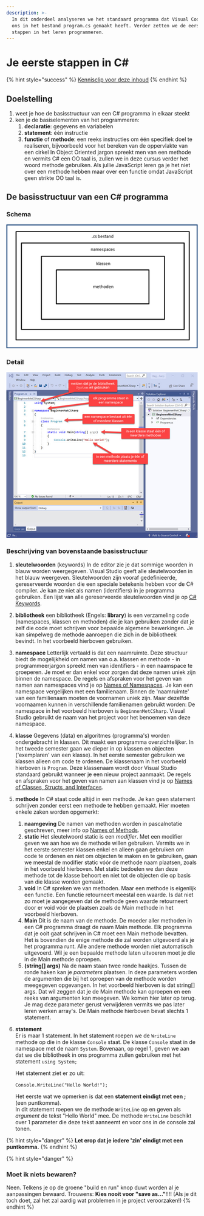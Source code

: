 ```yaml
---
description: >-
  In dit onderdeel analyseren we het standaard programma dat Visual Code voor
  ons in het bestand program.cs gemaakt heeft. Verder zetten we de eerste
  stappen in het leren programmeren.
---
```


# Je eerste stappen in C\#

{% hint style="success" %}
[Kennisclip voor deze inhoud](https://youtu.be/Qzd8K96mRj4)
{% endhint %}

## Doelstelling

1. weet je hoe de basisstructuur van een C\# programma in elkaar steekt
2. ken je de basiselementen van het programmeren:
   1. **declaratie**: gegevens en variabelen
   2. **statement**: één instructie
   3. **functie** of **methode**: een reeks instructies om één specifiek doel te realiseren, bijvoorbeeld voor het bereken van de oppervlakte van een cirkel In Object Oriented jargon spreekt men van een methode en vermits C\# een OO taal is, zullen we in deze cursus verder het woord methode gebruiken. Als jullie JavaScript leren ga je het niet over een methode hebben maar over een functie omdat JavaScript geen strikte OO taal is.

## De basisstructuur van een C\# programma

### **Schema**

![orde in .NET](../../.gitbook/assets/image%20%2842%29.png)

### **Detail**

![Basisstructuur van een CSharp programma](../../.gitbook/assets/image%20%2832%29.png)

### Beschrijving van bovenstaande basisstructuur

1. **sleutelwoorden** \(keywords\) In de editor zie je dat sommige woorden in blauw worden weergegeven. Visual Studio geeft alle sleutelwoorden in het blauw weergeven. Sleutelwoorden zijn vooraf gedefinieerde, gereserveerde woorden die een speciale betekenis hebben voor de C\# compiler. Je kan ze niet als namen \(identifiers\) in je programma gebruiken. Een lijst van alle gereserveerde sleutelwoorden vind je op [C\# Keywords](https://docs.microsoft.com/en-us/dotnet/csharp/language-reference/keywords/). 
2. **bibliotheek** een bibliotheek \(Engels: **library**\) is een verzameling code \(namespaces, klassen en methoden\) die je kan gebruiken zonder dat je zelf die code moet schrijven voor bepaalde algemene bewerkingen. Je kan simpelweg de methode aanroepen die zich in de bibliotheek bevindt. In het voorbeeld hierboven gebruiken. 
3. **namespace** Letterlijk vertaald is dat een naamruimte. Deze structuur biedt de mogelijkheid om namen van o.a. klassen en methode - in programmeerjargon spreekt men van identifiers - in een naamspace te groeperen. Je moet er dan enkel voor zorgen dat deze namen uniek zijn binnen de namespace. De regels en afspraken voor het geven van namen aan namespaces vind je op [Names of Namespaces](https://docs.microsoft.com/en-us/dotnet/standard/design-guidelines/names-of-namespaces).  Je kan een namespace vergelijken met een familienaam. Binnen de 'naamruimte' van een familienaam moeten de voornamen uniek zijn. Maar dezelfde voornaamen kunnen in verschillende familienamen gebruikt worden: De namespace in het voorbeeld hierboven is `BeginnenMetCSharp`. Visual Studio gebruikt de naam van het project voor het benoemen van deze namespace.  
4. **klasse** Gegevens \(data\) en algoritmes \(programma's\) worden ondergebracht in klassen. Dit maakt een programma overzichtelijker. In het tweede semester gaan we dieper in op klassen en objecten \('exemplaren' van een klasse\). In het eerste semester gebruiken we klassen alleen om code te ordenen.  De klassenaam in het voorbeeld hierboven is `Program`. Deze klassenaam wordt door Visual Studio standaard gebruikt wanneer je een nieuw project aanmaakt.  De regels en afspraken voor het geven van namen aan klassen vind je op [Names of Classes, Structs, and Interfaces](https://docs.microsoft.com/en-us/dotnet/standard/design-guidelines/names-of-classes-structs-and-interfaces). 
5. **methode** In C\# staat code altijd in een methode. Je kan geen statement schrijven zonder eerst een methode te hebben gemaakt. Hier moeten enkele zaken worden opgemerkt: 
   1. **naamgeving** De namen van methoden worden in pascalnotatie geschreven, meer info op [Names of Methods](https://docs.microsoft.com/en-us/dotnet/standard/design-guidelines/names-of-type-members#names-of-methods). 
   2. **static** Het sleutelwoord static is een _modifier_. Met een modifier geven we aan hoe we de methode willen gebruiken. Vermits we in het eerste semester klassen enkel en alleen gaan gebruiken om code te ordenen en niet om objecten te maken en te gebruiken, gaan we meestal de modifier static vóór de methode naam plaatsen, zoals in het voorbeeld hierboven. Met static bedoelen we dan deze methode tot de klasse behoort en niet tot de objecten die op basis van die klasse worden gemaakt. 
   3. **void** In C\# spreken we van methoden. Maar een methode is eigenlijk een functie. Een functie retourneert meestal een waarde. Is dat niet zo moet je aangegeven dat de methode geen waarde retourneert door er void vóór de plaatsen zoals de Main methode in het voorbeeld hierboven. 
   4. **Main** Dit is de naam van de methode. De moeder aller methoden in een C\# programma draagt de naam Main methode. Elk programma dat je ooit gaat schrijven in C\# moet een Main methode bevatten. Het is bovendien de enige methode die zal worden uitgevoerd als je het programma runt. Alle andere methode worden niet automatisch uitgevoerd. Wil je een bepaalde methode laten uitvoeren moet je die in de Main methode oproepen. 
   5. **\(string\[\] args\)** Na de naam staan twee ronde haakjes. Tussen de ronde haken kan je _parameters_ plaatsen. In deze parameters worden de argumenten die bij het oproepen van de methode worden meegegeven opgevangen. In het voorbeeld hierboven is dat string\[\] args. Dat wil zeggen dat je de Main methode kan oproepen en een reeks van argumenten kan meegeven. We komen hier later op terug. Je mag deze parameter gerust verwijderen vermits we pas later leren werken array's. De Main methode hierboven bevat slechts 1 statement. 
6. **statement**  
   Er is maar 1 statement. In het statement roepen we de `WriteLine` methode op die in de klasse `Console` staat. De klasse `Console` staat in de namespace met de naam `System`. Bovenaan, op regel 1, geven we aan dat we die bibliotheek in ons programma zullen gebruiken met het statement `using System;`  
  
   Het statement ziet er zo uit:

   ```text
   Console.WriteLine("Hello World!");
   ```

   Het eerste wat we opmerken is dat een **statement eindigt met een ;** \(een puntkomma\).  
   In dit statement roepen we de methode `WriteLine` op en geven als _argument_ de tekst "Hello World" mee. De methode `WriteLine` beschikt over 1 parameter die deze tekst aanneemt en voor ons in de console zal tonen.

{% hint style="danger" %}
**Let erop dat je iedere 'zin' eindigt met een puntkomma.**
{% endhint %}

{% hint style="danger" %}
### Moet ik niets bewaren?

Neen. Telkens je op de groene "build en run" knop duwt worden al je aanpassingen bewaard. Trouwens: **Kies nooit voor "save as..."**!!!! \(Als je dit toch doet, zal het zal aardig wat problemen in je project veroorzaken!\)
{% endhint %}



